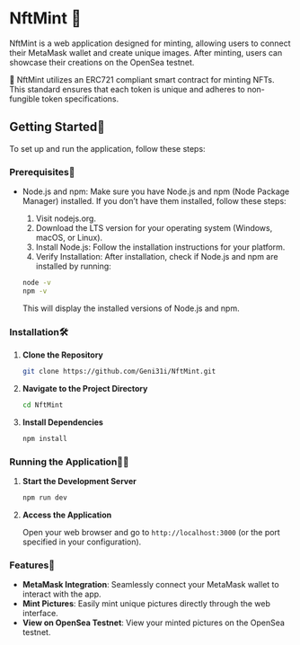 # NftMint 🎨

NftMint is a web application designed for minting, allowing users to connect their MetaMask wallet and create unique images. After minting, users can showcase their creations on the OpenSea testnet.

📜 NftMint utilizes an ERC721 compliant smart contract for minting NFTs. This standard ensures that each token is unique and adheres to non-fungible token specifications.


## Getting Started🚀

To set up and run the application, follow these steps:

### Prerequisites🔧

- Node.js and npm: Make sure you have Node.js and npm (Node Package Manager) installed. If you don’t have them installed, follow these steps:

    1. Visit nodejs.org.
    2. Download the LTS version for your operating system (Windows, macOS, or Linux).
    3. Install Node.js: Follow the installation instructions for your platform.
    4. Verify Installation: After installation, check if Node.js and npm are installed by running:

   ```bash
   node -v
   npm -v
   ```
   This will display the installed versions of Node.js and npm.
  

### Installation🛠️

1. **Clone the Repository**

   ```bash
   git clone https://github.com/Geni31i/NftMint.git
   ```

2. **Navigate to the Project Directory**

   ```bash
   cd NftMint
   ```

3. **Install Dependencies**

   ```bash
   npm install
   ```


### Running the Application🏃‍♂️

1. **Start the Development Server**

   ```bash
   npm run dev
   ```

2. **Access the Application**

   Open your web browser and go to `http://localhost:3000` (or the port specified in your configuration).
   

### Features🌟

- **MetaMask Integration**: Seamlessly connect your MetaMask wallet to interact with the app.
- **Mint Pictures**: Easily mint unique pictures directly through the web interface.
- **View on OpenSea Testnet**: View your minted pictures on the OpenSea testnet.





